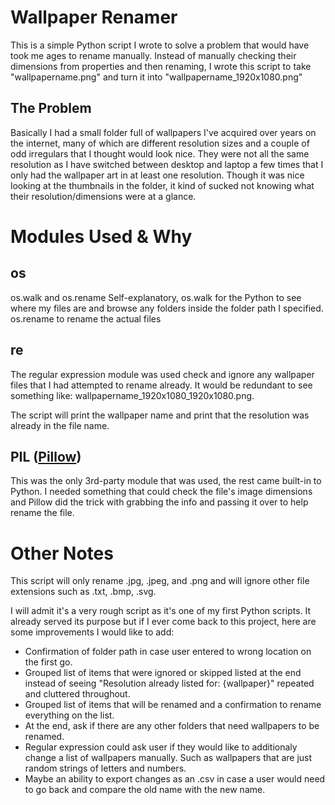 # Wallpaper Renamer
This is a simple Python script I wrote to solve a problem that would have took me ages to rename manually. Instead of manually checking their dimensions from properties and then renaming, I wrote this script to take "wallpapername.png" and turn it into "wallpapername_1920x1080.png"

## The Problem
Basically I had a small folder full of wallpapers I've acquired over years on the internet, many of which are different resolution sizes and a couple of odd irregulars that I thought would look nice. They were not all the same resolution as I have switched between desktop and laptop a few times that I only had the wallpaper art in at least one resolution. Though it was nice looking at the thumbnails in the folder, it kind of sucked not knowing what their resolution/dimensions were at a glance.

# Modules Used & Why
## os
os.walk and os.rename
Self-explanatory, os.walk for the Python to see where my files are and browse any folders inside the folder path I specified. os.rename to rename the actual files

## re
The regular expression module was used check and ignore any wallpaper files that I had attempted to rename already. It would be redundant to see something like: wallpapername_1920x1080_1920x1080.png.

The script will print the wallpaper name and print that the resolution was already in the file name.

## PIL ([Pillow](https://pypi.org/project/Pillow/))
This was the only 3rd-party module that was used, the rest came built-in to Python.
I needed something that could check the file's image dimensions and Pillow did the trick with grabbing the info and passing it over to help rename the file.

# Other Notes
This script will only rename .jpg, .jpeg, and .png and will ignore other file extensions such as .txt, .bmp, .svg.

I will admit it's a very rough script as it's one of my first Python scripts. It already served its purpose but if I ever come back to this project, here are some improvements I would like to add:
- Confirmation of folder path in case user entered to wrong location on the first go.
- Grouped list of items that were ignored or skipped listed at the end instead of seeing "Resolution already listed for: {wallpaper}" repeated and cluttered throughout.
- Grouped list of items that will be renamed and a confirmation to rename everything on the list.
- At the end, ask if there are any other folders that need wallpapers to be renamed.
- Regular expression could ask user if they would like to additionaly change a list of wallpapers manually. Such as wallpapers that are just random strings of letters and numbers.
- Maybe an ability to export changes as an .csv in case a user would need to go back and compare the old name with the new name.
